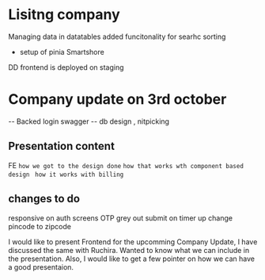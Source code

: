 # Lisitng company
Managing data in datatables 
added funcitonality for searhc sorting 
- setup of pinia Smartshore

DD frontend is deployed on staging


# Company update on 3rd october

-- Backed login swagger
-- db design , nitpicking 

## Presentation content
FE
``` how we got to the design done ```
``` how that works wth component based design ```
``` how it works with billing```

## changes to do 
responsive on auth screens
OTP grey out submit on timer up
change pincode to zipcode

I would like to present Frontend for the upcomming Company Update, I have discussed the same with Ruchira.
Wanted to know what we can include in the presentation.
Also, I would like to get a few pointer on how we can have a good presentaion.

